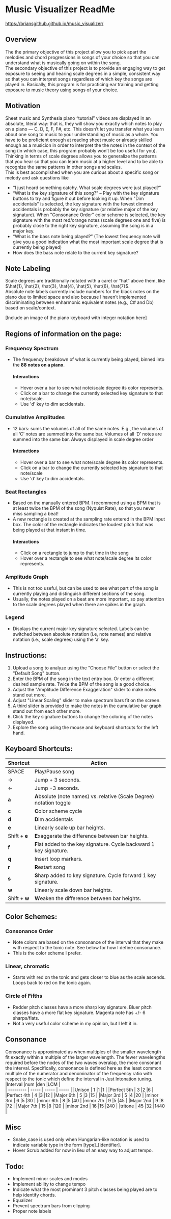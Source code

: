 ﻿# Music Visualizer ReadMe
https://briansgithub.github.io/music_visualizer/

## Overview 
The the primary objective of this project allow you to pick apart the melodies and chord progressions in songs of your choice so that you can understand what is musically going on within the song.  
The secondary objective of this project is to provide an engaging way to get exposure to seeing and hearing scale degrees in a simple, consistent way so that you can interpret songs regardless of which key the songs are played in. Basically, this program is for practicing ear training and getting exposure to music theory using songs of your choice.  

## Motivation
Sheet music and Synthesia piano “tutorial” videos are displayed in an absolute, literal way: that is, they will show you exactly which notes to play on a piano — C, D, E, F, F#, etc. This doesn’t let you transfer what you learn about one song to music to your understanding of music as a whole. You have to be proficient enough at reading sheet music or already skilled enough as a musicion in order to interpret the the notes in the context of the song (in which case, this program probably won’t be too useful for you). Thinking in terms of scale degrees allows you to generalize the patterns that you hear so that you can learn music at a higher level and to be able to recognize the same patterns in other songs and scales.  
 This is best accomplished when you are curious about a specific song or melody and ask questions like  
* “I just heard something catchy. What scale degrees were just played?”
* “What is the key signature of this song?” – Play with the key signature buttons to try and figure it out before looking it up. When "Dim accidentals" is selected, the key signature with the fewest dimmed accidentals is probably the key signature (or relative major of the key signature). When "Consonance Order" color scheme is selected, the key signature with the most red/orange notes (scale degrees one and five) is probably close to the right key signature, assuming the song is in a major key. 
* “What is the bass note being played?” (The lowest frequency note will give you a good indication what the most important scale degree that is currently being played)
* How does the bass note relate to the current key signature? 
 
## Note Labeling 
Scale degrees are traditionally notated with a caret or “hat” above them, like $\hat{1}, \hat{2}, \hat{3}, \hat{4}, \hat{5}, \hat{6}, \hat{7}$.  
Absolute note labels currently include numbers for the black notes on the piano due to limited space and also because I haven’t implemented discriminating between enharmonic equivalent notes (e.g., C# and Db) based on scale/context.

[Include an image of the piano keyboard with integer notation here] 

## Regions of information on the page:  
### Frequency Spectrum 
* The frequency breakdown of what is currently being played, binned into the **88 notes on a piano**. 
  #### Interactions
   * Hover over a bar to see what note/scale degree its color represents. 
   * Click on a bar to change the currently selected key signature to that note/scale.
   * Use 'd' key to dim accidentals. 
### Cumulative Amplitudes
* 12 bars: sums the volumes of all of the same notes. E.g., the volumes of all ‘C’ notes are summed into the same bar. Volumes of all ‘D’ notes are summed into the same bar.  Always displayed in scale degree order
  #### Interactions
   * Hover over a bar to see what note/scale degree its color represents. 
   * Click on a bar to change the currently selected key signature to that note/scale 
   * Use 'd' key to dim accidentals. 
### Beat Rectangles  
* Based on the manually entered BPM. I recommend using a BPM that is at least twice the BPM of the song (Nyquist Rate), so that you never miss sampling a beat! 
* A new rectangle is created at the sampling rate entered in the BPM input box. The color of the rectangle indicates the loudest pitch that was being played at that instant in time. 
  #### Interactions 
   * Click on a rectangle to jump to that time in the song
   * Hover over a rectangle to see what note/scale degree its color represents. 
### Amplitude Graph 
* This is not too useful, but can be used to  see what part of the song is currently playing and distinguish different sections of the song. 
* Usually, the notes played on a beat are more important, so pay attention to the scale degrees played when there are spikes in the graph.
### Legend
  * Displays the current major key signature selected. Labels can be switched between absolute notation (i.e, note names) and relative notation (i.e., scale degrees) using the ‘a’ key. 


## Instructions: 
1. Upload a song to analyze using the "Choose File" button or select the "Default Song" button.
2. Enter the BPM of the song in the text entry box. Or enter a different desired sample rate. Twice the BPM of the song is a good choice.  
3. Adjust the "Amplitude Difference Exaggeration" slider to make notes stand out more.  
4. Adjust "Linear Scaling" slider to make spectrum bars fit on the screen. 
5. A third slider is provided to make the notes in the cumulative bar graph stand out from each other more. 
6. Click the key signature buttons to change the coloring of the notes displayed.  
7. Explore the song using the mouse and keyboard shortcuts for the left hand. 

## Keyboard Shortcuts: 
| Shortcut | Action |  
| -------- | ------ |
|SPACE| Play/Pause song|  
|→ | Jump + 3 seconds. |  
|← | Jump -3 seconds. |
|**a** | **A**bsolute (note names) vs. relative (Scale Degree) notation toggle|  
|**c** | **C**olor scheme cycle|  
|**d** | **D**im accidentals|  
|**e** | Linearly scale up bar heights.|
|Shift + **e** | **E**xaggerate the difference between bar heights.|
|**f** | **F**lat added to the key signature. Cycle backward 1 key signature.|  
|**q** | Insert loop markers.|  
|**r** | **R**estart song|  
|**s** | **S**harp added to key signature. Cycle forward 1 key signature.|  
|**w** | Linearly scale down bar heights.|
|Shift + **w** | **W**eaken the difference between bar heights.|

## Color Schemes: 
  ### Consonance Order
  * Note colors are based on the consonance of the interval that they make with respect to the tonic note. See below for how I define consonance. 
  * This is the color scheme I prefer. 
  ### Linear, chromatic 
  * Starts with red on the tonic and gets closer to blue as the scale ascends. Loops back to red on the tonic again. 
  ### Circle of Fifths
  * Redder pitch classes have a more sharp key signature. Bluer pitch classes have a more flat key signature. Magenta note has +/- 6 sharps/flats.
  * Not a very useful color scheme in my opinion, but I left it in.  

## Consonance
Consonance is approximated as when multiples of the smaller wavelength fit exactly within a multiple of the larger wavelength. The fewer wavelengths required before the nodes of the two waves overalap, the more consonant the interval. Specifically, consonance is defined here as the least common multiple of the numerator and denominator of the frequency ratio with respect to the tonic which define the interval in Just Intonation tuning. 
|Interval	    |num	|den	|LCM    |  
| ---------     | ----- | ----- | ----- |
|Unison         |   1	|1	    |1      | 
|Perfect 5th    |   3	|2	    |6      | 
|Perfect 4th    |	4	|3	    |12     | 
|Major 6th	    |   5	|3	    |15     | 
|Major 3rd	    |   5	|4	    |20     | 
|minor 3rd	    |   6	|5	    |30     | 
|minor 6th	    |   8	|5	    |40     | 
|minor 7th	    |   9	|5	    |45     | 
|Major 2nd	    |   9	|8	    |72     | 
|Major 7th	    |   15  |8	    |120    | 
|minor 2nd	    |   16  |15	    |240    | 
|tritone	    |   45	|32	    |1440   | 
  
## Misc
* Snake_case is used only when Hungarian-like notation is used to indicate variable type in the form [type]_[identifier].  
* Hover Scrub added for now in lieu of an easy way to adjust tempo. 

## Todo:
* Implement minor scales and modes
* Implement ability to change tempo
* Indicate what the most prominant 3 pitch classes being played are to help identify chords. 
* Equalizer
* Prevent spectrum bars from clipping
* Proper note labels
